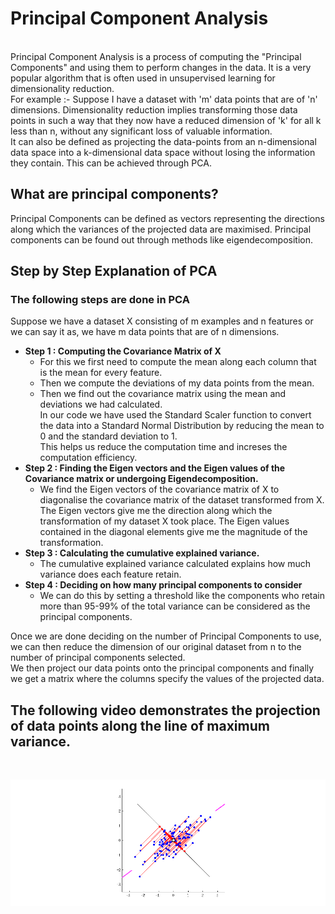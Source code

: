 # Principal Component Analysis
<br>
Principal Component Analysis is a process of computing the "Principal Components" and using them to perform changes in the data. It is a very popular algorithm that is often used in unsupervised learning for dimensionality reduction.
<br>
For example :- Suppose I have a dataset with 'm' data points that are of 'n' dimensions. Dimensionality reduction implies transforming those data points in such a way that they now have a reduced dimension of 'k' for all k less than n, without any significant loss of valuable information. 
<br>
It can also be defined as projecting the data-points from an n-dimensional data space into a k-dimensional data space without losing the information they contain.
This can be achieved through PCA.

## What are principal components?
Principal Components can be defined as vectors representing the directions along which the variances of the projected data are maximised. Principal components can be found out through methods like eigendecomposition.

## Step by Step Explanation of PCA
### The following steps are done in PCA
Suppose we have a dataset X consisting of m examples and n features or we can say it as, we have m data points that are of n dimensions.
* **Step 1 : Computing the Covariance Matrix of X**
    * For this we first need to compute the mean along each column that is the mean for every feature.
    * Then we compute the deviations of my data points from the mean.
    * Then we find out the covariance matrix using the mean and deviations we had calculated.
      <br>
      In our code we have used the Standard Scaler function to convert the data into a Standard Normal Distribution by reducing the mean to 0 and the standard deviation to 1. 
      <br>
      This helps us reduce the computation time and increses the computation efficiency.
 * **Step 2 : Finding the Eigen vectors and the Eigen values of the Covariance matrix or undergoing Eigendecomposition.**
    * We find the Eigen vectors of the covariance matrix of X to diagonalise the covariance matrix of the dataset transformed from X. The Eigen vectors give me the direction           along which the transformation of my dataset X took place. The Eigen values contained in the diagonal elements give me the magnitude of the transformation.
      <br>
 * **Step 3 : Calculating the cumulative explained variance.**
     * The cumulative explained variance calculated explains how much variance does each feature retain.
 * **Step 4 : Deciding on how many principal components to consider**
     * We can do this by setting a threshold like the components who retain more than 95-99% of the total variance can be considered as the principal components. 
       <br>
       
Once we are done deciding on the number of Principal Components to use, we can then reduce the dimension of our original dataset from n to the number of principal components    selected.
<br>
We then project our data points onto the principal components and finally we get a matrix where the columns specify the values of the projected data.

## The following video demonstrates the projection of data points along the line of maximum variance.
<br>

![](images/pca_demo.gif)
   

